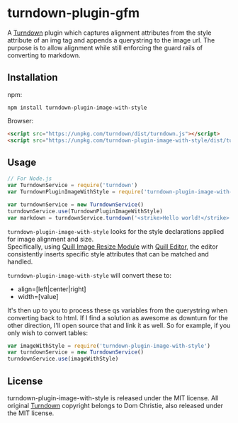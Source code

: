 # turndown-plugin-gfm

A [Turndown](https://github.com/domchristie/turndown) plugin which captures alignment attributes from the style attribute of an img tag and appends a querystring to the image url.  The purpose is to allow alignment while still enforcing the guard rails of converting to markdown.

## Installation

npm:

```
npm install turndown-plugin-image-with-style
```

Browser:

```html
<script src="https://unpkg.com/turndown/dist/turndown.js"></script>
<script src="https://unpkg.com/turndown-plugin-image-with-style/dist/turndown-plugin-image-with-style.js"></script>
```

## Usage

```js
// For Node.js
var TurndownService = require('turndown')
var TurndownPluginImageWithStyle = require('turndown-plugin-image-with-style')

var turndownService = new TurndownService()
turndownService.use(TurndownPluginImageWithStyle)
var markdown = turndownService.turndown('<strike>Hello world!</strike>')
```

`turndown-plugin-image-with-style` looks for the style declarations applied for image alignment and size.  
Specifically, using [Quill Image Resize Module](https://github.com/kensnyder/quill-image-resize-module) with [Quill Editor](https://quilljs.com), the editor consistently inserts specific style attributes that can be matched and handled.  

`turndown-plugin-image-with-style` will convert these to:
- align=[left|center|right]
- width=[value]

It's then up to you to process these qs variables from the querystring when converting back to html.  If I find a solution as awesome as downturn for the other direction, I'll open source that and link it as well.
So for example, if you only wish to convert tables:

```js
var imageWithStyle = require('turndown-plugin-image-with-style')
var turndownService = new TurndownService()
turndownService.use(imageWithStyle)
```

## License

turndown-plugin-image-with-style is released under the MIT license.  All original [Turndown](https://github.com/domchristie/turndown) copyright belongs to Dom Christie, also released under the MIT license.
